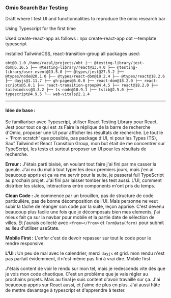 <!-- @format -->

### Omio Search Bar Testing

Draft where I test UI and functionnalities to reproduce the omio research bar

Using Typescript for the first time

Used create-react-app as follows :
npx create-react-app obt --template typescript

installed TailwindCSS, react-transition-group
all packages used:

`obt@0.1.0 /home/razal/projects/obt
├── @testing-library/jest-dom@5.16.5
├── @testing-library/react@13.4.0
├── @testing-library/user-event@13.5.0
├── @types/jest@27.5.2
├── @types/node@20.1.0
├── @types/react-dom@18.2.4
├── @types/react@18.2.6
├── dayjs@1.11.7
├── gh-pages@5.0.0
├── react-dom@18.2.0
├── react-scripts@5.0.1
├── react-transition-group@4.4.5
├── react@18.2.0
├── tailwindcss@3.3.2
├── ts-node@10.9.1
├── tslib@2.5.0
├── typescript@4.9.5
└── web-vitals@2.1.4`

---

#### **Idée de base** :

Se familiariser avec Typescript, utiliser React Testing Library pour React, Jest pour tout ce qui est .ts
Faire la réplique de la barre de recherche d'Omio, proposer une UI pour afficher les résultats de recherche. Le tout le + 'From scratch' que possible, pas package d'UI, ni pour les Types (TS), Sauf Tailwind et React Transition Group, mon but était de me concentrer sur TypeScript, les tests et surtout proposer un UI pour les résultats de recherche.

**Erreur :** J'étais parti biaisé, en voulant tout faire j'ai fini par me casser la gueule. J'ai eu du mal à tout typer les deux premiers jours, mais j'en ai beaucoup appris et ça va me servir pour la suite, je passerai full TypeScript au prochain projet. J'ai fini par laisser tomber les test aussi. L'UI, comment distriber les states, intéractions entre components m'ont pris du temps.

**Clean Code :** Je commence par un brouillon, pas de structure de code particulière, pas de bonne décomposition de l'UI. Mais personne ne veut subir la tâche de réanger son code par la suite, leçon apprise. C'est devenu beaucoup plus facile une fois que je décomposais bien mes elements, j'ai mieux fait ça sur la navbar pour mobile et la partie date de sélection de villes. Et j'aurais collecté avec `<from></from>` et `FormData(form)` pour submit au lieu d'utiliser useState.

**Mobile First :** L'enfer c'est de devoir repasser sur tout le code pour le rendre responsive.

**L'UI :** Un peu de mal avec le calendrier, merci `dayjs` et grid.
mon rendu n'est pas parfait évidemment, il n'est même pas fini à vrai dire. Mobile first.

J'étais content de voir le rendu sur mon tel, mais je redescends vite dès que je vois mon code chaotique. C'est un problème que je vais régler au prochains projets. Mais au final je suis content d'avoir travaillé sur ça. J'ai beaucoup appris sur React aussi, et j'aime de plus en plus. J'ai aussi hâte de mettre davantage à typescript et d'apprendre à tester.
